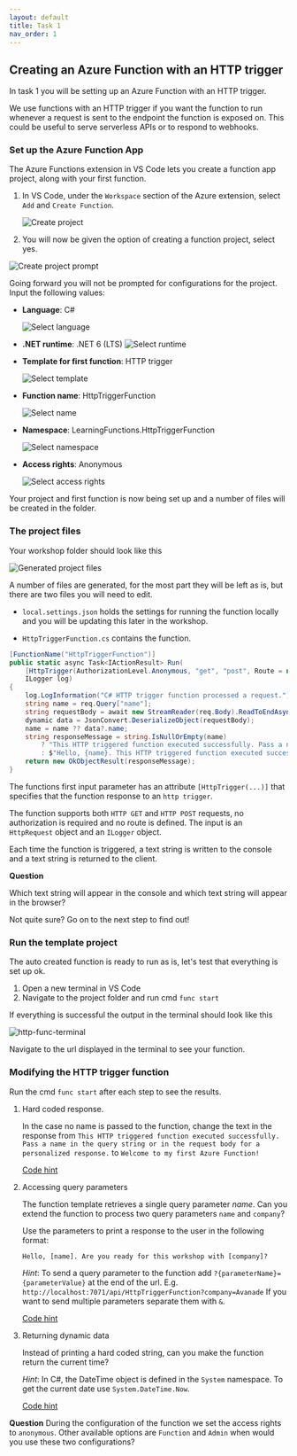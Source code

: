 ```yaml
---
layout: default
title: Task 1
nav_order: 1
---
```


## Creating an Azure Function with an HTTP trigger

In task 1 you will be setting up an Azure Function with an HTTP trigger. 

We use functions with an HTTP trigger if you want the function to run whenever a request is sent to the endpoint the function is exposed on. This could be useful to serve serverless APIs or to respond to webhooks. 



### Set up the Azure Function App 
The Azure Functions extension in VS Code lets you create a function app project, along with your first function.

1. In VS Code, under the `Workspace` section of the Azure extension, select `Add` and `Create Function`.

    ![Create project](images/add-in-azure-extension.png)


2. You will now be given the option of creating a function project, select yes. 

![Create project prompt](images/create-project-prompt.png)

Going forward you will not be prompted for configurations for the project. Input the following values:

- **Language**: C#

    ![Select language](images/select-language.png)

- **.NET runtime**: .NET 6 (LTS)
    ![Select runtime](images/select-runtime.png)

- **Template for first function**: HTTP trigger

    ![Select template](images/select-template.png)

- **Function name**: HttpTriggerFunction

    ![Select name](images/select-name.png)

- **Namespace**: LearningFunctions.HttpTriggerFunction

    ![Select namespace](images/select-namespace.png)

- **Access rights**: Anonymous

   ![Select access rights](images/select-accessrights.png)

Your project and first function is now being set up and a number of files will be created in the folder. 


### The project files

Your workshop folder should look like this

![Generated project files](images/project-files.png)

A number of files are generated, for the most part they will be left as is, but there are two files you will need to edit. 

- `local.settings.json` holds the settings for running the function locally and you will be updating this later in the workshop. 

- `HttpTriggerFunction.cs` contains the function.

```cs
[FunctionName("HttpTriggerFunction")]
public static async Task<IActionResult> Run(
    [HttpTrigger(AuthorizationLevel.Anonymous, "get", "post", Route = null)] HttpRequest req,
    ILogger log)
{
    log.LogInformation("C# HTTP trigger function processed a request.");
    string name = req.Query["name"];
    string requestBody = await new StreamReader(req.Body).ReadToEndAsync();
    dynamic data = JsonConvert.DeserializeObject(requestBody);
    name = name ?? data?.name;
    string responseMessage = string.IsNullOrEmpty(name)
        ? "This HTTP triggered function executed successfully. Pass a name in the query string or in the request body for a personalized response."
        : $"Hello, {name}. This HTTP triggered function executed successfully.";
    return new OkObjectResult(responseMessage);
}
```

The functions first input parameter has an attribute `[HttpTrigger(...)]` that specifies that the function response to an `http trigger`.

The function supports both `HTTP GET` and `HTTP POST` requests, no authorization is required and no route is defined. 
The input is an `HttpRequest` object and an `ILogger` object.

Each time the function is triggered, a text string is written to the console and a text string is returned to the client.

**Question**

Which text string will appear in the console and which text string will appear in the browser? 

Not quite sure? Go on to the next step to find out!


### Run the template project
The auto created function is ready to run as is, let's test that everything is set up ok. 

1. Open a new terminal in VS Code 
2. Navigate to the project folder and run cmd `func start`

If everything is successful the output in the terminal should look like this

   ![http-func-terminal](images/http-func-terminal.png)

Navigate to the url displayed in the terminal to see your function.


### Modifying the HTTP trigger function

Run the cmd `func start` after each step to see the results.

1. Hard coded response.

    In the case no name is passed to the function, change the text in the response from 
    `This HTTP triggered function executed successfully. Pass a name in the query string or in the request body for a personalized response.` 
    to `Welcome to my first Azure Function!`

    [Code hint](https://github.com/acn-sbuad/avanade-workshop/tree/main/hints/HttpTriggerFunction/ModifyHttpTrigger/hardcodedResponse)

2. Accessing query parameters

    The function template retrieves a single query parameter _name_. 
    Can you extend the function to process two query parameters `name` and `company`? 
    
    Use the parameters to print a response to the user in the following format:
    
    `Hello, [name]. Are you ready for this workshop with [company]?`

    _Hint_: To send a query parameter to the function add `?{parameterName}={parameterValue}` at the end of the url. E.g. `http://localhost:7071/api/HttpTriggerFunction?company=Avanade` If you want to send multiple parameters separate them with `&`.

    [Code hint](https://github.com/acn-sbuad/avanade-workshop/tree/main/hints/HttpTriggerFunction/ModifyHttpTrigger/accessQueryParam)    

3. Returning dynamic data

    Instead of printing a hard coded string, can you make the function return the current time? 

    _Hint_: In C#, the DateTime object is defined in the `System` namespace. To get the current date use `System.DateTime.Now`.

    [Code hint](https://github.com/acn-sbuad/avanade-workshop/tree/main/hints/HttpTriggerFunction/ModifyHttpTrigger/dynamicResponse)    


**Question**
During the configuration of the function we set the access rights to `anonymous`.
Other available options are `Function` and `Admin` when would you use these two configurations? 